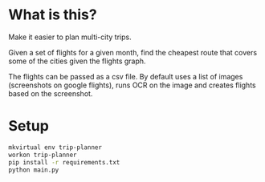 # What is this?

Make it easier to plan multi-city trips.

Given a set of flights for a given month, find the cheapest route that covers some of the cities given the flights graph.

The flights can be passed as a csv file. By default uses a list of images (screenshots on google flights), runs OCR on the image and creates flights based on the screenshot.

# Setup

```bash
mkvirtual env trip-planner
workon trip-planner
pip install -r requirements.txt
python main.py
```
